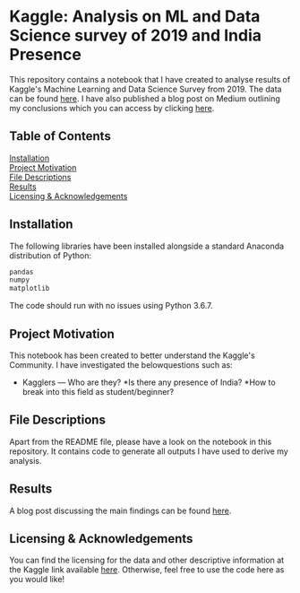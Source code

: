 # Kaggle: Analysis on ML and Data Science survey of 2019 and India Presence

This repository contains a notebook that I have created to analyse results of Kaggle's Machine Learning and Data Science Survey from 2019. The data can be found [here](https://www.kaggle.com/c/kaggle-survey-2019). I have also published a blog post on Medium outlining my conclusions which you can access by clicking [here](hhttps://medium.com/@tgpath18/kaggle-analysis-on-ml-and-data-science-survey-2019-and-india-presence-b4ddc8015e01).

## Table of Contents  
[Installation](#installation)  
[Project Motivation](#motivation)  
[File Descriptions](#files)  
[Results](#results)  
[Licensing & Acknowledgements](#licensing)  

<a name="installation"/></a>
## Installation

The following libraries have been installed alongside a standard Anaconda distribution of Python:

```bash
pandas
numpy
matplotlib
```

The code should run with no issues using Python 3.6.7.

<a name="motivation"/></a>
## Project Motivation

This notebook has been created to better understand the Kaggle's Community. I have investigated the belowquestions such as:

* Kagglers — Who are they?
*Is there any presence of India?
*How to break into this field as student/beginner?


<a name="files"/></a>
## File Descriptions
Apart from the README file, please have a look on the notebook in this repository. It contains code to generate all outputs I have used to derive my analysis.

<a name="results"/></a>
## Results
A blog post discussing the main findings can be found [here](https://medium.com/@tgpath18/kaggle-analysis-on-ml-and-data-science-survey-2019-and-india-presence-b4ddc8015e01).

<a name="licensing"/></a>
## Licensing & Acknowledgements
You can find the licensing for the data and other descriptive information at the Kaggle link available [here](https://www.kaggle.com/c/kaggle-survey-2019). Otherwise, feel free to use the code here as you would like!
